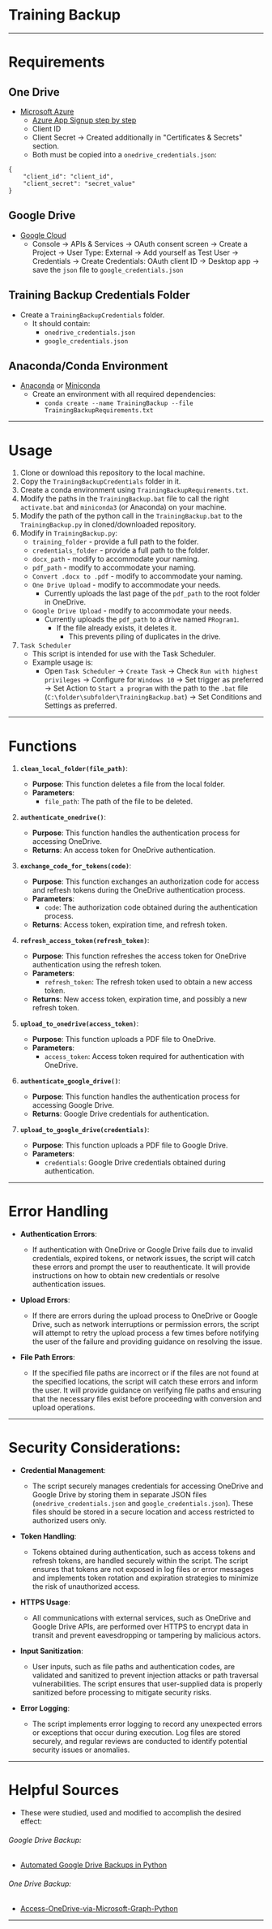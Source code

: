 # Training Backup
___
# Requirements

## One Drive

- [Microsoft Azure](https://azure.microsoft.com/en-us)
	- [Azure App Signup step by step](https://github.com/pranabdas/Access-OneDrive-via-Microsoft-Graph-Python/blob/main/Azure_app_signup_step_by_step.md)
	- Client ID 
	- Client Secret -> Created additionally in "Certificates & Secrets" section.
	- Both must be copied into a `onedrive_credentials.json`:
```
{
    "client_id": "client_id",
    "client_secret": "secret_value"
}
```

## Google Drive

- [Google Cloud](https://cloud.google.com/gcp?utm_source=google&utm_medium=cpc&utm_campaign=emea-emea-all-en-bkws-all-all-trial-e-gcp-1707574&utm_content=text-ad-none-any-DEV_c-CRE_683761846512-ADGP_Hybrid+%7C+BKWS+-+EXA+%7C+Txt+-+GCP+-+General+-+v2-KWID_43700078882258013-kwd-6458750523-userloc_1007612&utm_term=KW_google%20cloud-NET_g-PLAC_&&gad_source=1&gclid=CjwKCAiAivGuBhBEEiwAWiFmYSEVAU4nVtvqTjYCKbWC08C1ap_UukXjFhKNnvw9t3uknDf6DtumLBoCJTwQAvD_BwE&gclsrc=aw.ds)
	- Console -> APIs & Services -> OAuth consent screen -> Create a Project -> User Type: External -> Add yourself as Test User -> Credentials -> Create Credentials: OAuth client ID -> Desktop app -> save the `json` file to `google_credentials.json`

## Training Backup Credentials Folder

- Create a `TrainingBackupCredentials` folder.
	- It should contain:
		- `onedrive_credentials.json`
		- `google_credentials.json`

## Anaconda/Conda Environment

- [Anaconda](https://docs.anaconda.com/free/anaconda/install/index.html) or [Miniconda](https://docs.anaconda.com/free/miniconda/index.html)
	- Create an environment with all required dependencies:
		- `conda create --name TrainingBackup --file TrainingBackupRequirements.txt`


___
# Usage

1. Clone or download this repository to the local machine.
2. Copy the `TrainingBackupCredentials` folder in it.
3. Create a conda environment using `TrainingBackupRequirements.txt`.
4. Modify the paths in the `TrainingBackup.bat` file to call the right `activate.bat` and `miniconda3` (or Anaconda) on your machine. 
5. Modify the path of the python call in the `TrainingBackup.bat` to the `TrainingBackup.py` in cloned/downloaded repository. 
6. Modify in `TrainingBackup.py`:
	- `training_folder` - provide a full path to the folder.
	- `credentials_folder` - provide a full path to the folder.
	- `docx_path` - modify to accommodate your naming. 
	- `pdf_path` - modify to accommodate your naming. 
	- `Convert .docx to .pdf` - modify to accommodate your naming.
	- `One Drive Upload` - modify to accommodate your needs. 
		- Currently uploads the last page of the `pdf_path` to the root folder in OneDrive.
	- `Google Drive Upload` - modify to accommodate your needs.
		- Currently uploads the `pdf_path` to a drive named `PRogram1`.
			- If the file already exists, it deletes it.
				- This prevents piling of duplicates in the drive.
7. `Task Scheduler`
	- This script is intended for use with the Task Scheduler. 
	- Example usage is:
		- Open `Task Scheduler` -> `Create Task` -> Check `Run with highest privileges` -> Configure for `Windows 10` -> Set trigger as preferred -> Set Action to `Start a program` with the path to the `.bat` file (`C:\folder\subfolder\TrainingBackup.bat`) -> Set Conditions and Settings as preferred. 
___
# Functions

1. **`clean_local_folder(file_path)`**:
    
    - **Purpose**: This function deletes a file from the local folder.
    - **Parameters**:
        - `file_path`: The path of the file to be deleted.
2. **`authenticate_onedrive()`**:
    
    - **Purpose**: This function handles the authentication process for accessing OneDrive.
    - **Returns**: An access token for OneDrive authentication.
3. **`exchange_code_for_tokens(code)`**:
    
    - **Purpose**: This function exchanges an authorization code for access and refresh tokens during the OneDrive authentication process.
    - **Parameters**:
        - `code`: The authorization code obtained during the authentication process.
    - **Returns**: Access token, expiration time, and refresh token.
4. **`refresh_access_token(refresh_token)`**:
    
    - **Purpose**: This function refreshes the access token for OneDrive authentication using the refresh token.
    - **Parameters**:
        - `refresh_token`: The refresh token used to obtain a new access token.
    - **Returns**: New access token, expiration time, and possibly a new refresh token.
5. **`upload_to_onedrive(access_token)`**:
    
    - **Purpose**: This function uploads a PDF file to OneDrive.
    - **Parameters**:
        - `access_token`: Access token required for authentication with OneDrive.
6. **`authenticate_google_drive()`**:
    
    - **Purpose**: This function handles the authentication process for accessing Google Drive.
    - **Returns**: Google Drive credentials for authentication.
7. **`upload_to_google_drive(credentials)`**:
    
    - **Purpose**: This function uploads a PDF file to Google Drive.
    - **Parameters**:
        - `credentials`: Google Drive credentials obtained during authentication.
___
# Error Handling

- **Authentication Errors**:
    - If authentication with OneDrive or Google Drive fails due to invalid credentials, expired tokens, or network issues, the script will catch these errors and prompt the user to reauthenticate. It will provide instructions on how to obtain new credentials or resolve authentication issues.

- **Upload Errors**:
    - If there are errors during the upload process to OneDrive or Google Drive, such as network interruptions or permission errors, the script will attempt to retry the upload process a few times before notifying the user of the failure and providing guidance on resolving the issue.

- **File Path Errors**:
    - If the specified file paths are incorrect or if the files are not found at the specified locations, the script will catch these errors and inform the user. It will provide guidance on verifying file paths and ensuring that the necessary files exist before proceeding with conversion and upload operations.
___
# Security Considerations:

- **Credential Management**:
    - The script securely manages credentials for accessing OneDrive and Google Drive by storing them in separate JSON files (`onedrive_credentials.json` and `google_credentials.json`). These files should be stored in a secure location and access restricted to authorized users only.

- **Token Handling**:
    - Tokens obtained during authentication, such as access tokens and refresh tokens, are handled securely within the script. The script ensures that tokens are not exposed in log files or error messages and implements token rotation and expiration strategies to minimize the risk of unauthorized access.

- **HTTPS Usage**:
    - All communications with external services, such as OneDrive and Google Drive APIs, are performed over HTTPS to encrypt data in transit and prevent eavesdropping or tampering by malicious actors.

- **Input Sanitization**:
    - User inputs, such as file paths and authentication codes, are validated and sanitized to prevent injection attacks or path traversal vulnerabilities. The script ensures that user-supplied data is properly sanitized before processing to mitigate security risks.

- **Error Logging**:
    - The script implements error logging to record any unexpected errors or exceptions that occur during execution. Log files are stored securely, and regular reviews are conducted to identify potential security issues or anomalies.
___
# Helpful Sources

- These were studied, used and modified to accomplish the desired effect:
###### Google Drive Backup:
- [Automated Google Drive Backups in Python](https://www.youtube.com/watch?v=fkWM7A-MxR0)
###### One Drive Backup:
- [Access-OneDrive-via-Microsoft-Graph-Python](https://github.com/pranabdas/Access-OneDrive-via-Microsoft-Graph-Python)
___
